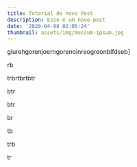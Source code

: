 ```yaml
---
title: Tutorial de novo Post
description: Esse é um novo post
date: '2020-04-08 02:05:24'
thumbnail: assets/img/mussum-ipsum.jpg
---
```

giurehgorenjoerngorenoinreogreonblfdseb]

rb

trbrtbrtbtr

btr

btr

br

tb

trb

tr